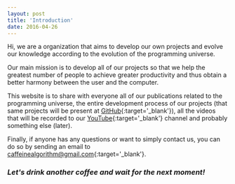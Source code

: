 ```yaml
---
layout: post
title: 'Introduction'
date: 2016-04-26
---
```


Hi, we are a organization that aims to develop our own projects and evolve our knowledge according to the evolution of the programming universe.

Our main mission is to develop all of our projects so that we help the greatest number of people to achieve greater productivity and thus obtain a better harmony between the user and the computer.

This website is to share with everyone all of our publications related to the programming universe, the entire development process of our projects (that same projects will be present at [GitHub](https://github.com/caffeinealgorithm){:target='_blank'}), all the videos that will be recorded to our [YouTube](https://www.youtube.com/c/CaffeineAlgorithm){:target='_blank'} channel and probably something else (later).


Finally, if anyone has any questions or want to simply contact us, you can do so by sending an email to [caffeinealgorithm@gmail.com](mailto:caffeinealgorithm@gmail.com){:target='_blank'}.

### *Let's drink another coffee and wait for the next moment!*